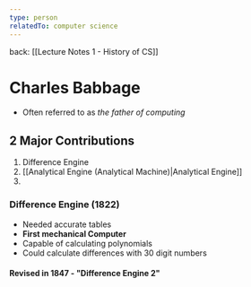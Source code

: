 ```yaml
---
type: person
relatedTo: computer science
---
```

back: [[Lecture Notes 1 - History of CS]]

# Charles Babbage

- Often referred to as *the father of computing*

## 2 Major Contributions
1. Difference Engine
2. [[Analytical Engine (Analytical Machine)|Analytical Engine]]
3. 

### Difference Engine (1822)
- Needed accurate tables
- **First mechanical Computer**
- Capable of calculating polynomials
- Could calculate differences with 30 digit numbers
#### Revised in 1847 - "Difference Engine 2"